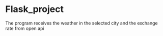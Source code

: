 # Flask_project
The program receives the weather in the selected city and the exchange rate from open api
